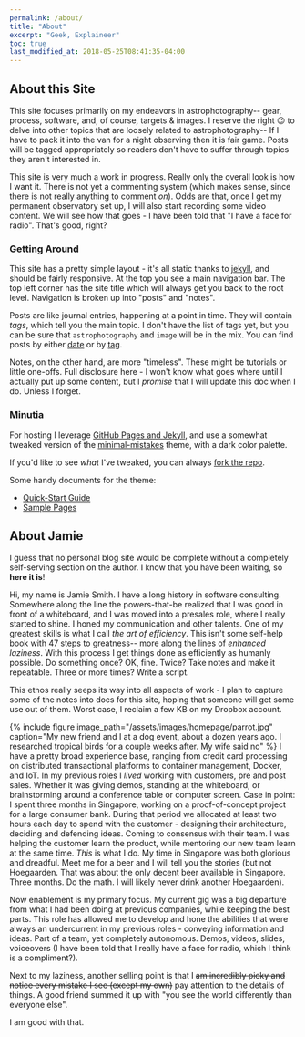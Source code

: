 ```yaml
---
permalink: /about/
title: "About"
excerpt: "Geek, Explaineer"
toc: true
last_modified_at: 2018-05-25T08:41:35-04:00
---
```


## About this Site

This site focuses primarily on my endeavors in astrophotography-- gear, process,
software, and, of course, targets & images.  I reserve the right :wink: to delve
into other topics that are loosely related to astrophotography-- If I have to
pack it into the van for a night observing then it is fair game.  Posts will be
tagged appropriately so readers don't have to suffer through topics they aren't
interested in.

This site is very much a work in progress.  Really only the overall look is how
I want it.  There is not yet a commenting system (which makes sense, since there
is not really anything to comment _on_).  Odds are that, once I get my permanent
observatory set up, I will also start recording some video content.  We will see
how that goes - I have been told that "I have a face for radio".  That's good,
right?

### Getting Around

This site has a pretty simple layout - it's all static thanks to
[jekyll](https://jekyllrb.com), and should be fairly responsive. At the top you
see a main navigation bar.  The top left corner has the site title which will
always get you back to the root level.  Navigation is broken up into "posts" and
"notes".

Posts are like journal entries, happening at a point in time.  They will contain
_tags_, which tell you the main topic.  I don't have the list of tags yet, but
you can be sure that `astrophotography` and `image` will be in the mix.  You can
find posts by either [date](/year-archive/) or by [tag](/tags/).

Notes, on the other hand, are more "timeless".  These might be tutorials or
little one-offs.  Full disclosure here - I won't know what goes where until I
actually put up some content, but I _promise_ that I will update this doc when I
do.  Unless I forget.

### Minutia

For hosting I leverage [GitHub Pages and Jekyll](https://help.github.com/articles/about-github-pages-and-jekyll/), 
and use a somewhat tweaked version of the 
[minimal-mistakes](https://github.com/mmistakes/minimal-mistakes) theme, with a dark color palette.

If you'd like to see _what_ I've tweaked, you can always 
[fork the repo](https://github.com/jamiesmith/jamiesmith).

Some handy documents for the theme:

- [Quick-Start Guide](https://mmistakes.github.io/minimal-mistakes/docs/quick-start-guide/)
- [Sample Pages](https://mmistakes.github.io/minimal-mistakes/year-archive/)


## About Jamie

I guess that no personal blog site would be complete without a completely
self-serving section on the author.  I know that you have been waiting, so
__here it is__!

Hi, my name is Jamie Smith.  I have a long history in software consulting.
Somewhere along the line the powers-that-be realized that I was good in front of
a whiteboard, and I was moved into a presales role, where I really started to
shine.  I honed my communication and other talents.  One of my greatest skills
is what I call *the art of efficiency*.  This isn't some self-help book with 47
steps to greatness-- more along the lines of
*enhanced laziness*. With this process I get things done as efficiently as
humanly possible.  Do something once?  OK, fine.  Twice?  Take notes and make it
repeatable.  Three or more times?  Write a script.

This ethos really seeps its way into all aspects of work - I plan to capture
some of the notes into docs for this site, hoping that someone will get some use
out of them.  Worst case, I reclaim a few KB on my Dropbox account.


{% 
  include figure image_path="/assets/images/homepage/parrot.jpg" 
  caption="My new friend and I at a dog event, about a dozen years ago.  I researched tropical birds for a couple weeks after.  My wife said no"
%}
I have a pretty broad experience base, ranging from credit card processing on
distributed transactional platforms to container management, Docker, and IoT. In
my previous roles I *lived* working with customers, pre and post sales. Whether
it was giving demos, standing at the whiteboard, or brainstorming around a
conference table or computer screen.  Case in point: I spent three months in
Singapore, working on a proof-of-concept project for a large consumer bank.
During that period we allocated at least two hours each day to spend with the
customer - designing their architecture, deciding and defending ideas.  Coming
to consensus with their team.  I was helping the customer learn the product,
while mentoring our new team learn at the same time. *This* is what I do.  My
time in Singapore was both glorious and dreadful. Meet me for a beer and I will
tell you the stories (but not Hoegaarden.  That was about the only decent beer
available in Singapore.  Three months.  Do the math. I will likely never drink
another Hoegaarden).

Now enablement is my primary focus.  My current gig was a big departure from
what I had been doing at previous companies, while keeping the best parts.  This
role has allowed me to develop and hone the abilities that were always an
undercurrent in my previous roles - conveying information and ideas.  Part of a
team, yet completely autonomous.  Demos, videos, slides, voiceovers (I have been 
told that I really have a face for radio, which I think is a compliment?).

Next to my laziness, another selling point is that I ~~am incredibly picky and
notice every mistake I see (except my own)~~ pay attention to the details of
things.  A good friend summed it up with "you see the world differently than
everyone else".

I am good with that.
